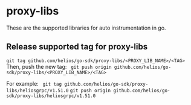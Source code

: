 # proxy-libs

These are the supported libraries for auto instrumentation in go.

Release supported tag for proxy-libs
-
``` git tag github.com/helios/go-sdk/proxy-libs/<PROXY_LIB_NAME>/<TAG> ```
Then, push the new tag:
``` git push origin github.com/helios/go-sdk/proxy-libs/<PROXY_LIB_NAME>/<TAG>```

For example:
``` git tag github.com/helios/go-sdk/proxy-libs/heliosgrpc/v1.51.0```
``` git push origin github.com/helios/go-sdk/proxy-libs/heliosgrpc/v1.51.0 ```
